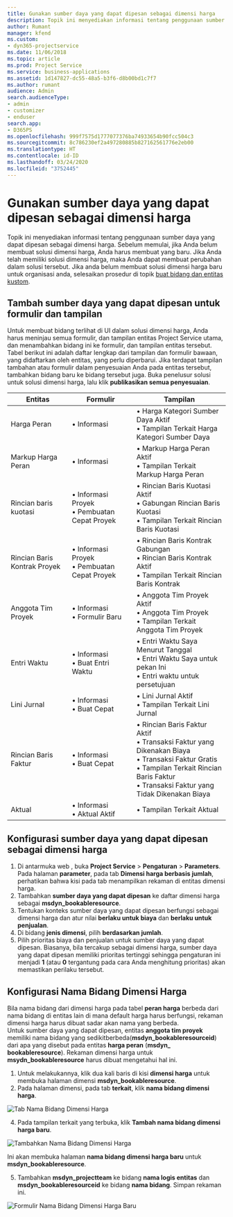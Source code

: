 ```yaml
---
title: Gunakan sumber daya yang dapat dipesan sebagai dimensi harga
description: Topik ini menyediakan informasi tentang penggunaan sumber daya yang dapat dipesan sebagai dimensi harga.
author: Rumant
manager: kfend
ms.custom:
- dyn365-projectservice
ms.date: 11/06/2018
ms.topic: article
ms.prod: Project Service
ms.service: business-applications
ms.assetid: 1d147827-dc55-48a5-b3f6-d8b00bd1c7f7
ms.author: rumant
audience: Admin
search.audienceType:
- admin
- customizer
- enduser
search.app:
- D365PS
ms.openlocfilehash: 999f7575d1777077376ba74933654b90fcc504c3
ms.sourcegitcommit: 8c786230ef2a497280885b827162561776e2eb00
ms.translationtype: HT
ms.contentlocale: id-ID
ms.lasthandoff: 03/24/2020
ms.locfileid: "3752445"
---
```

# <a name="use-bookable-resource-as-a-pricing-dimension"></a>Gunakan sumber daya yang dapat dipesan sebagai dimensi harga
Topik ini menyediakan informasi tentang penggunaan sumber daya yang dapat dipesan sebagai dimensi harga. Sebelum memulai, jika Anda belum membuat solusi dimensi harga, Anda harus membuat yang baru. Jika Anda telah memiliki solusi dimensi harga, maka Anda dapat membuat perubahan dalam solusi tersebut. Jika anda belum membuat solusi dimensi harga baru untuk organisasi anda, selesaikan prosedur di topik [buat bidang dan entitas kustom](create-custom-fields-entities.md).

## <a name="add-bookable-resource-to-forms-and-views"></a>Tambah sumber daya yang dapat dipesan untuk formulir dan tampilan
Untuk membuat bidang terlihat di UI dalam solusi dimensi harga, Anda harus meninjau semua formulir, dan tampilan entitas Project Service utama, dan menambahkan bidang ini ke formulir, dan tampilan entitas tersebut.
Tabel berikut ini adalah daftar lengkap dari tampilan dan formulir bawaan, yang didaftarkan oleh entitas, yang perlu diperbarui. Jika terdapat tampilan tambahan atau formulir dalam penyesuaian Anda pada entitas tersebut, tambahkan bidang baru ke bidang tersebut juga.
Buka penelusur solusi untuk solusi dimensi harga, lalu klik **publikasikan semua penyesuaian**.


|   Entitas        | Formulir   |Tampilan        |
| ------------------------------|---------------------------------|----------------------------------|
|  Harga Peran|• Informasi |• Harga Kategori Sumber Daya Aktif<br> • Tampilan Terkait Harga Kategori Sumber Daya|
|  Markup Harga Peran|• Informasi|• Markup Harga Peran Aktif<br>• Tampilan Terkait Markup Harga Peran|
|  Rincian baris kuotasi|• Informasi Proyek<br>• Pembuatan Cepat Proyek|• Rincian Baris Kuotasi Aktif<br>• Gabungan Rincian Baris Kuotasi<br>• Tampilan Terkait Rincian Baris Kuotasi|
|  Rincian Baris Kontrak Proyek|• Informasi Proyek<br>• Pembuatan Cepat Proyek|• Rincian Baris Kontrak Gabungan<br>• Rincian Baris Kontrak Aktif<br>• Tampilan Terkait Rincian Baris Kontrak|
|  Anggota Tim Proyek|• Informasi<br>• Formulir Baru|• Anggota Tim Proyek Aktif<br>• Anggota Tim Proyek<br>• Tampilan Terkait Anggota Tim Proyek|
|  Entri Waktu|• Informasi<br>• Buat Entri Waktu|• Entri Waktu Saya Menurut Tanggal<br>• Entri Waktu Saya untuk pekan Ini<br>• Entri waktu untuk persetujuan|
|  Lini Jurnal|• Informasi<br>• Buat Cepat|• Lini Jurnal Aktif<br>• Tampilan Terkait Lini Jurnal|
|  Rincian Baris Faktur|• Informasi<br>• Buat Cepat|• Rincian Baris Faktur Aktif<br>• Transaksi Faktur yang Dikenakan Biaya<br>• Transaksi Faktur Gratis<br>• Tampilan Terkait Rincian Baris Faktur<br>• Transaksi Faktur yang Tidak Dikenakan Biaya|
|  Aktual|• Informasi<br>• Aktual Aktif|• Tampilan Terkait Aktual|

## <a name="set-up-bookable-resource-as-a-pricing-dimension"></a>Konfigurasi sumber daya yang dapat dipesan sebagai dimensi harga

1. Di antarmuka web , buka **Project Service** > **Pengaturan** > **Parameters**. Pada halaman **parameter**, pada tab **Dimensi harga berbasis jumlah**, perhatikan bahwa kisi pada tab menampilkan rekaman di entitas dimensi harga. 
2. Tambahkan **sumber daya yang dapat dipesan** ke daftar dimensi harga sebagai **msdyn_bookableresource**. 
3. Tentukan konteks sumber daya yang dapat dipesan berfungsi sebagai dimensi harga dan atur nilai **berlaku untuk biaya** dan **berlaku untuk penjualan**.
4. Di bidang **jenis dimensi**, pilih **berdasarkan jumlah**. 
5. Pilih prioritas biaya dan penjualan untuk sumber daya yang dapat dipesan. Biasanya, bila tercakup sebagai dimensi harga, sumber daya yang dapat dipesan memiliki prioritas tertinggi sehingga pengaturan ini menjadi **1** (atau **0** tergantung pada cara Anda menghitung prioritas) akan memastikan perilaku tersebut.

## <a name="set-up-pricing-dimension-field-names"></a>Konfigurasi Nama Bidang Dimensi Harga

Bila nama bidang dari dimensi harga pada tabel **peran harga** berbeda dari nama bidang di entitas lain di mana default harga harus berfungsi, rekaman dimensi harga harus dibuat sadar akan nama yang berbeda.    
Untuk sumber daya yang dapat dipesan, entitas **anggota tim proyek** memiliki nama bidang yang sedikitberbeda(**msdyn_bookableresourceid**) dari apa yang disebut pada entitas **harga peran** (**msdyn_ bookableresource**). Rekaman dimensi harga untuk **msydn_bookableresource** harus dibuat mengetahui hal ini. 
1. Untuk melakukannya, klik dua kali baris di kisi **dimensi harga** untuk membuka halaman dimensi **msdyn_bookableresource**.
2. Pada halaman dimensi, pada tab **terkait**, klik **nama bidang dimensi harga**.

 ![Tab Nama Bidang Dimensi Harga](media/PD-fieldname.png)

4. Pada tampilan terkait yang terbuka, klik **Tambah nama bidang dimensi harga baru**.

 ![Tambahkan Nama Bidang Dimensi Harga](media/Add-NewPD-fieldname.png)


Ini akan membuka halaman **nama bidang dimensi harga baru** untuk **msdyn_bookableresource**. 

5. Tambahkan **msdyn_projectteam** ke bidang **nama logis entitas** dan **msdyn_bookableresourceid** ke bidang **nama bidang**. Simpan rekaman ini.

 ![Formulir Nama Bidang Dimensi Harga Baru](media/PD-fieldname-Added.png)
